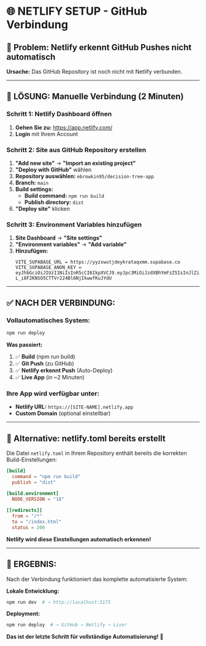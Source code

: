 # 🌐 NETLIFY SETUP - GitHub Verbindung

## 🎯 **Problem:** Netlify erkennt GitHub Pushes nicht automatisch

**Ursache:** Das GitHub Repository ist noch nicht mit Netlify verbunden.

---

## 🚀 **LÖSUNG: Manuelle Verbindung (2 Minuten)**

### **Schritt 1: Netlify Dashboard öffnen**
1. **Gehen Sie zu:** https://app.netlify.com/
2. **Login** mit Ihrem Account

### **Schritt 2: Site aus GitHub Repository erstellen**
1. **"Add new site"** → **"Import an existing project"**
2. **"Deploy with GitHub"** wählen
3. **Repository auswählen:** `ebrowkin95/decision-tree-app`
4. **Branch:** `main` 
5. **Build settings:**
   - **Build command:** `npm run build`
   - **Publish directory:** `dist`
6. **"Deploy site"** klicken

### **Schritt 3: Environment Variables hinzufügen**
1. **Site Dashboard** → **"Site settings"**
2. **"Environment variables"** → **"Add variable"**
3. **Hinzufügen:**
   ```
   VITE_SUPABASE_URL = https://yyzxwutjdeykrataqxmm.supabase.co
   VITE_SUPABASE_ANON_KEY = eyJhbGciOiJIUzI1NiIsInR5cCI6IkpXVCJ9.eyJpc3MiOiJzdXBhYmFzZSIsInJlZiI6Inl5enh3dXRqZGV5a3JhdGFxeG1tIiwicm9sZSI6ImFub24iLCJpYXQiOjE3NTU0NDQ3NTYsImV4cCI6MjA3MTAyMDc1Nn0.dXuqWZ6-L_i8F2KNSO5CTTVr224Bl6NjIkwwfKuJYdU
   ```

---

## ✅ **NACH DER VERBINDUNG:**

### **Vollautomatisches System:**
```bash
npm run deploy
```

**Was passiert:**
1. ✅ **Build** (npm run build)
2. ✅ **Git Push** (zu GitHub)
3. ✅ **Netlify erkennt Push** (Auto-Deploy)
4. ✅ **Live App** (in ~2 Minuten)

### **Ihre App wird verfügbar unter:**
- **Netlify URL:** `https://[SITE-NAME].netlify.app`
- **Custom Domain** (optional einstellbar)

---

## 🔧 **Alternative: netlify.toml bereits erstellt**

Die Datei `netlify.toml` in Ihrem Repository enthält bereits die korrekten Build-Einstellungen:

```toml
[build]
  command = "npm run build"
  publish = "dist"
  
[build.environment]
  NODE_VERSION = "18"

[[redirects]]
  from = "/*"
  to = "/index.html"
  status = 200
```

**Netlify wird diese Einstellungen automatisch erkennen!**

---

## 🎯 **ERGEBNIS:**

Nach der Verbindung funktioniert das komplette automatisierte System:

**Lokale Entwicklung:**
```bash
npm run dev  # → http://localhost:5175
```

**Deployment:**
```bash
npm run deploy  # → GitHub → Netlify → Live!
```

**Das ist der letzte Schritt für vollständige Automatisierung!** 🚀